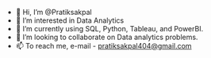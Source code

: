 - 👋 Hi, I’m @Pratiksakpal
- 👀 I’m interested in Data Analytics
- 🌱 I’m currently using SQL, Python, Tableau, and PowerBI.
- 💞️ I’m looking to collaborate on Data analytics problems.
- 📫 To reach me, e-mail - pratiksakpal404@gmail.com

<!---
Pratiksakpal/Pratiksakpal is a ✨ special ✨ repository because its `README.md` (this file) appears on your GitHub profile.
You can click the Preview link to take a look at your changes.
--->

